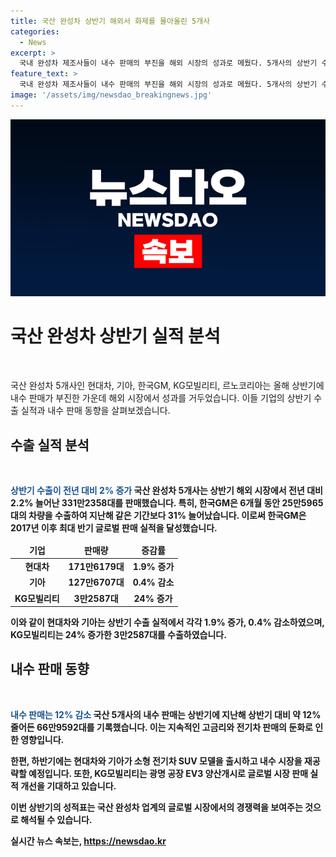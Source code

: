 ```yaml
---
title: 국산 완성차 상반기 해외서 화제를 몰아올린 5개사
categories:
  - News
excerpt: >
  국내 완성차 제조사들이 내수 판매의 부진을 해외 시장의 성과로 메웠다. 5개사의 상반기 수출은 전년 대비 2.2% 증가한 331만2358대로 나타났으며, 한국GM은 특히 수출 호조를 보였다. 한국GM은 전체 수출의 31% 증가에 기여하며, 해외 시장에서 크로스오버 모델 수요가 높아졌다. 하지만 내수 시장은 12% 하락했는데, 이는 고금리와 전기차 둔화로 인한 것으로 보인다. 내수시장 판매 부진에도 현대차와 기아는 하반기에는 전기차 시장을 공략할 계획이며, 수출시장에서는 KG모빌리티의 실적이 늘어났다.
feature_text: >
  국내 완성차 제조사들이 내수 판매의 부진을 해외 시장의 성과로 메웠다. 5개사의 상반기 수출은 전년 대비 2.2% 증가한 331만2358대로 나타났으며, 한국GM은 특히 수출 호조를 보였다. 한국GM은 전체 수출의 31% 증가에 기여하며, 해외 시장에서 크로스오버 모델 수요가 높아졌다. 하지만 내수 시장은 12% 하락했는데, 이는 고금리와 전기차 둔화로 인한 것으로 보인다. 내수시장 판매 부진에도 현대차와 기아는 하반기에는 전기차 시장을 공략할 계획이며, 수출시장에서는 KG모빌리티의 실적이 늘어났다.
image: '/assets/img/newsdao_breakingnews.jpg'
---
```


<p><img src="/assets/img/newsdao_breakingnews.jpg" alt="firstkoreanews 속보" /></p>

<h1 data-ke-size="size26">국산 완성차 상반기 실적 분석</h1>

<p data-ke-size="size16">&nbsp;</p>

<p>국산 완성차 5개사인 현대차, 기아, 한국GM, KG모빌리티, 르노코리아는 올해 상반기에 내수 판매가 부진한 가운데 해외 시장에서 성과를 거두었습니다. 이들 기업의 상반기 수출 실적과 내수 판매 동향을 살펴보겠습니다.</p>

<h2 data-ke-size="size26">수출 실적 분석</h2>

<p data-ke-size="size16">&nbsp;</p>

<p><b><span style="color: #1a5490;">상반기 수출이 전년 대비 2% 증가</span><b>
국산 완성차 5개사는 상반기 해외 시장에서 전년 대비 2.2% 늘어난 331만2358대를 판매했습니다. 특히, 한국GM은 6개월 동안 25만5965대의 차량을 수출하여 지난해 같은 기간보다 31% 늘어났습니다. 이로써 한국GM은 2017년 이후 최대 반기 글로벌 판매 실적을 달성했습니다.</p>

<table>
<thead>
<tr>
<td style="text-align: center; height: 17px;"><b>기업</b></td>
<td style="text-align: center; height: 17px;"><b>판매량</b></td>
<td style="text-align: center; height: 17px;"><b>증감률</b></td>
</tr>
</thead>
<tbody>
<tr>
<td style="text-align: center; height: 17px;"><b>현대차</b></td>
<td style="text-align: center; height: 17px;"><b>171만6179대</b></td>
<td style="text-align: center; height: 17px;"><b>1.9% 증가</b></td>
</tr>
<tr>
<td style="text-align: center; height: 17px;"><b>기아</b></td>
<td style="text-align: center; height: 17px;"><b>127만6707대</b></td>
<td style="text-align: center; height: 17px;"><b>0.4% 감소</b></td>
</tr>
<tr>
<td style="text-align: center; height: 17px;"><b>KG모빌리티</b></td>
<td style="text-align: center; height: 17px;"><b>3만2587대</b></td>
<td style="text-align: center; height: 17px;"><b>24% 증가</b></td>
</tr>
</tbody>
</table>

<p>이와 같이 현대차와 기아는 상반기 수출 실적에서 각각 1.9% 증가, 0.4% 감소하였으며, KG모빌리티는 24% 증가한 3만2587대를 수출하였습니다.</p>

<h2 data-ke-size="size26">내수 판매 동향</h2>

<p data-ke-size="size16">&nbsp;</p>

<p><b><span style="color: #1a5490;">내수 판매는 12% 감소</span><b>
국산 5개사의 내수 판매는 상반기에 지난해 상반기 대비 약 12% 줄어든 66만9592대를 기록했습니다. 이는 지속적인 고금리와 전기차 판매의 둔화로 인한 영향입니다.</p>

<p>한편, 하반기에는 현대차와 기아가 소형 전기차 SUV 모델을 출시하고 내수 시장을 재공략할 예정입니다. 또한, KG모빌리티는 광명 공장 EV3 양산개시로 글로벌 시장 판매 실적 개선을 기대하고 있습니다.</p>

<p>이번 상반기의 성적표는 국산 완성차 업계의 글로벌 시장에서의 경쟁력을 보여주는 것으로 해석될 수 있습니다.</p></p>
실시간 뉴스 속보는, <a href="https://newsdao.kr" rel="dofollow">https://newsdao.kr</a>


